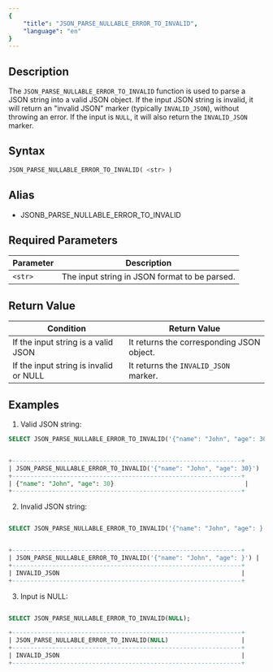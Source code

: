 ```yaml
---
{
    "title": "JSON_PARSE_NULLABLE_ERROR_TO_INVALID",
    "language": "en"
}
---
```


<!-- 
Licensed to the Apache Software Foundation (ASF) under one
or more contributor license agreements.  See the NOTICE file
distributed with this work for additional information
regarding copyright ownership.  The ASF licenses this file
to you under the Apache License, Version 2.0 (the
"License"); you may not use this file except in compliance
with the License.  You may obtain a copy of the License at

  http://www.apache.org/licenses/LICENSE-2.0

Unless required by applicable law or agreed to in writing,
software distributed under the License is distributed on an
"AS IS" BASIS, WITHOUT WARRANTIES OR CONDITIONS OF ANY
KIND, either express or implied.  See the License for the
specific language governing permissions and limitations
under the License.
-->

## Description

The `JSON_PARSE_NULLABLE_ERROR_TO_INVALID` function is used to parse a JSON string into a valid JSON object. If the input JSON string is invalid, it will return an "invalid JSON" marker (typically `INVALID_JSON`), without throwing an error. If the input is `NULL`, it will also return the `INVALID_JSON` marker.

## Syntax

```sql
JSON_PARSE_NULLABLE_ERROR_TO_INVALID( <str> )
```

## Alias

- JSONB_PARSE_NULLABLE_ERROR_TO_INVALID


## Required Parameters

| Parameter | Description                                             |
|-----------|---------------------------------------------------------|
| `<str>`   | The input string in JSON format to be parsed.           |

## Return Value

| Condition                               | Return Value                       |
|-----------------------------------------|------------------------------------|
| If the input string is a valid JSON     | It returns the corresponding JSON object. |
| If the input string is invalid or NULL  | It returns the `INVALID_JSON` marker. |

## Examples
1. Valid JSON string:
```sql
SELECT JSON_PARSE_NULLABLE_ERROR_TO_INVALID('{"name": "John", "age": 30}');
```
```sql

+---------------------------------------------------------------+
| JSON_PARSE_NULLABLE_ERROR_TO_INVALID('{"name": "John", "age": 30}') |
+---------------------------------------------------------------+
| {"name": "John", "age": 30}                                    |
+---------------------------------------------------------------+
```

2. Invalid JSON string:
```sql

SELECT JSON_PARSE_NULLABLE_ERROR_TO_INVALID('{"name": "John", "age": }');
```
```sql

+---------------------------------------------------------------+
| JSON_PARSE_NULLABLE_ERROR_TO_INVALID('{"name": "John", "age": }') |
+---------------------------------------------------------------+
| INVALID_JSON                                                  |
+---------------------------------------------------------------+
```
3. Input is NULL:
```sql

SELECT JSON_PARSE_NULLABLE_ERROR_TO_INVALID(NULL);
```

```sql
+---------------------------------------------------------------+
| JSON_PARSE_NULLABLE_ERROR_TO_INVALID(NULL)                    |
+---------------------------------------------------------------+
| INVALID_JSON                                                  |
+---------------------------------------------------------------+
```